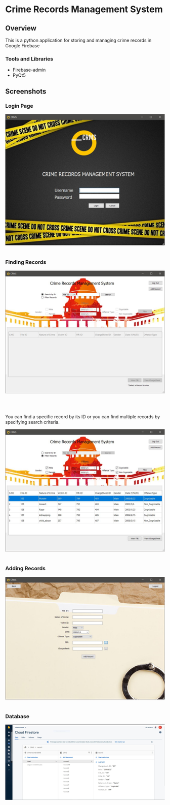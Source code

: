 # Crime Records Management System

## Overview
 
 This is a python application for storing and managing crime records in Google Firebase

 ### Tools and Libraries 
* Firebase-admin
* PyQt5

## Screenshots

### Login Page
<kbd>
 <img src="attachments/1.JPG?raw=true">
</kbd></br></br>

### Finding Records

<kbd>
 <p>
 <img src="attachments/2.JPG?raw=true">
 </p>
</kbd></br></br>

You can find a specific record by its ID or you can find multiple records by specifying search criteria.

<kbd>
 <img src="attachments/3.JPG?raw=true">
</kbd></br></br>

### Adding Records

<kbd>
 <img src="attachments/4.JPG?raw=true">
</kbd></br></br>

### Database
<kbd>
 <img src="attachments/5.JPG?raw=true">
</kbd></br></br>

